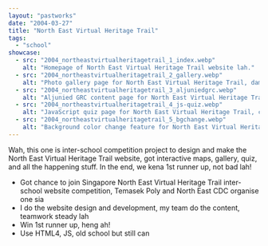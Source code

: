 ```yaml
---
layout: "pastworks"
date: "2004-03-27"
title: "North East Virtual Heritage Trail"
tags:
  - "school"
showcase:
  - src: "2004_northeastvirtualheritagetrail_1_index.webp"
    alt: "Homepage of North East Virtual Heritage Trail website lah."
  - src: "2004_northeastvirtualheritagetrail_2_gallery.webp"
    alt: "Photo gallery page for North East Virtual Heritage Trail, damn shiok."
  - src: "2004_northeastvirtualheritagetrail_3_aljuniedgrc.webp"
    alt: "Aljunied GRC content page for North East Virtual Heritage Trail, steady lah."
  - src: "2004_northeastvirtualheritagetrail_4_js-quiz.webp"
    alt: "JavaScript quiz page for North East Virtual Heritage Trail, can try your luck sia."
  - src: "2004_northeastvirtualheritagetrail_5_bgchange.webp"
    alt: "Background color change feature for North East Virtual Heritage Trail, can play play one."
---
```

Wah, this one is inter-school competition project to design and make the North East Virtual Heritage Trail website, got interactive maps, gallery, quiz, and all the happening stuff. In the end, we kena 1st runner up, not bad lah!

- Got chance to join Singapore North East Virtual Heritage Trail inter-school website competition, Temasek Poly and North East CDC organise one sia
- I do the website design and development, my team do the content, teamwork steady lah
- Win 1st runner up, heng ah!
- Use HTML4, JS, old school but still can
